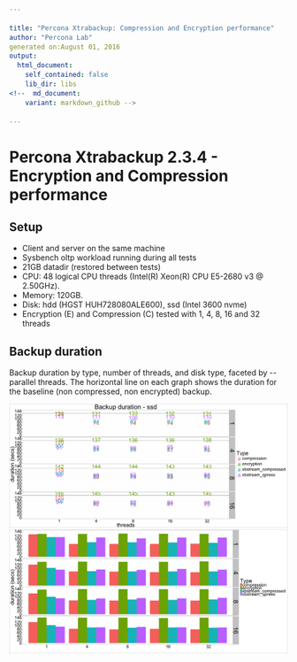 ```yaml
---

title: "Percona Xtrabackup: Compression and Encryption performance"
author: "Percona Lab"
generated on:August 01, 2016
output:
  html_document:
    self_contained: false 
    lib_dir: libs
<!--  md_document:
    variant: markdown_github -->

---
```



# Percona Xtrabackup 2.3.4 - Encryption and Compression performance 

## Setup

* Client and server on the same machine 
* Sysbench oltp workload running during all tests
* 21GB datadir (restored between tests)
* CPU: 48 logical CPU threads (Intel(R) Xeon(R) CPU E5-2680 v3 @ 2.50GHz). 
* Memory: 120GB. 
* Disk: hdd (HGST HUH728080ALE600), ssd (Intel 3600 nvme) 
* Encryption (E) and Compression (C) tested with 1, 4, 8, 16 and 32 threads


## Backup duration 

Backup duration by type, number of threads, and disk type, faceted by
--parallel threads. The
horizontal line on each graph shows the duration for the baseline (non
compressed, non encrypted) backup. 

![plot of chunk global](figure/global-1.png)![plot of chunk global](figure/global-2.png)

